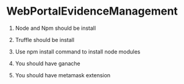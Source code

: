 # WebPortalEvidenceManagement

1. Node and Npm should be install

2. Truffle should be install

3. Use npm install command to install node modules

4. You should have ganache

5. You should have metamask extension
